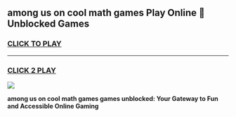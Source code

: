 
## among us on cool math games Play Online 👋 Unblocked Games
<h3>
<a href="https://news.freeplayer.one?title=among_us_on_cool_math_games&ref=17CMG">CLICK TO PLAY</a></h3>
<hr>

<h3>
<a href="https://news.freeplayer.one?title=among_us_on_cool_math_games&ref=17CMG">CLICK 2 PLAY</a>
  
</h3>

<a href="https://news.freeplayer.one?title=among_us_on_cool_math_games&ref=17CMG/"><img src="https://clearcache.store/games.png"></a>


**among us on cool math games games unblocked: Your Gateway to Fun and Accessible Online Gaming**
